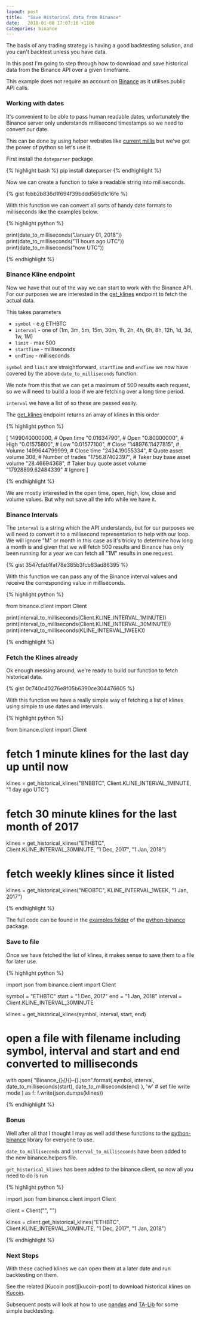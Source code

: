 ```yaml
---
layout: post
title:  "Save Historical data from Binance"
date:   2018-01-08 17:07:16 +1100
categories: binance
---
```

The basis of any trading strategy is having a good backtesting solution, and you can't backtest unless you have data.

In this post I'm going to step through how to download and save historical data from the Binance API over a given timeframe.

This example does not require an account on [Binance][binance] as it utilises public API calls.

<!-- Ezoic - under_first_paragraph - under_first_paragraph -->
<div id="ezoic-pub-ad-placeholder-101"> </div>
<!-- End Ezoic - under_first_paragraph - under_first_paragraph -->

### Working with dates

It's convenient to be able to pass human readable dates, unfortunately the Binance server only understands millisecond timestamps 
so we need to convert our date.

This can be done by using helper websites like [current millis][current-millis] but we've got the power of python so let's use it.

First install the `dateparser` package

{% highlight bash %}
pip install dateparser
{% endhighlight %}

Now we can create a function to take a readable string into milliseconds. 

{% gist fcbb2b836d1f694f39bddd569d1c16fe %}

With this function we can convert all sorts of handy date formats to milliseconds like the examples below.

{% highlight python %}

print(date_to_milliseconds("January 01, 2018"))
print(date_to_milliseconds("11 hours ago UTC"))
print(date_to_milliseconds("now UTC"))

{% endhighlight %}

<!-- Ezoic - under_second_paragraph - under_second_paragraph -->
<div id="ezoic-pub-ad-placeholder-103"> </div>
<!-- End Ezoic - under_second_paragraph - under_second_paragraph -->

### Binance Kline endpoint

Now we have that out of the way we can start to work with the Binance API. 
For our purposes we are interested in the [get_klines][get_klines] endpoint to fetch the actual data.

This takes parameters

- `symbol` - e.g ETHBTC
- `interval` - one of (1m, 3m, 5m, 15m, 30m, 1h, 2h, 4h, 6h, 8h, 12h, 1d, 3d, 1w, 1M)
- `limit` - max 500
- `startTime` - milliseconds
- `endTime` - milliseconds

`symbol` and `limit` are straightforward, `startTime` and `endTime` we now have covered by the above `date_to_milliseconds` function.

We note from this that we can get a maximum of 500 results each request, so we will need to build a loop if we are fetching over a long time period.

`interval` we have a list of so these are passed easily.

The [get_klines][get_klines] endpoint returns an array of klines in this order

{% highlight python %}

  [
    1499040000000,      # Open time
    "0.01634790",       # Open
    "0.80000000",       # High
    "0.01575800",       # Low
    "0.01577100",       # Close
    "148976.11427815",  # Volume
    1499644799999,      # Close time
    "2434.19055334",    # Quote asset volume
    308,                # Number of trades
    "1756.87402397",    # Taker buy base asset volume
    "28.46694368",      # Taker buy quote asset volume
    "17928899.62484339" # Ignore
  ]
  
{% endhighlight %}

We are mostly interested in the open time, open, high, low, close and volume values. But why not save all the info while we have it.

### Binance Intervals

The `interval` is a string which the API understands, but for our purposes we will need to convert it to a millisecond representation to help with our loop.
We will ignore "M" or month in this case as it's tricky to determine how long a month is and given that we will fetch 500 results and Binance has only  been running for a year we 
can fetch all "1M" results in one request.

{% gist 3547cfab1faf78e385b3fcb83ad86395 %}

With this function we can pass any of the Binance interval values and receive the corresponding value in milliseconds.

{% highlight python %}

from binance.client import Client

print(interval_to_milliseconds(Client.KLINE_INTERVAL_1MINUTE))
print(interval_to_milliseconds(Client.KLINE_INTERVAL_30MINUTE))
print(interval_to_milliseconds(KLINE_INTERVAL_1WEEK))

{% endhighlight %}

### Fetch the Klines already

Ok enough messing around, we're ready to build our function to fetch historical data.

{% gist 0c740c40276e8f05b6390ce304476605 %}

With this function we have a really simple way of fetching a list of klines using simple to use dates and intervals.

{% highlight python %}

from binance.client import Client

# fetch 1 minute klines for the last day up until now
klines = get_historical_klines("BNBBTC", Client.KLINE_INTERVAL_1MINUTE, "1 day ago UTC")

# fetch 30 minute klines for the last month of 2017
klines = get_historical_klines("ETHBTC", Client.KLINE_INTERVAL_30MINUTE, "1 Dec, 2017", "1 Jan, 2018")

# fetch weekly klines since it listed
klines = get_historical_klines("NEOBTC", KLINE_INTERVAL_1WEEK, "1 Jan, 2017")

{% endhighlight %}

The full code can be found in the [examples folder][binance-examples] of the [python-binance][python-binance] package. 

### Save to file

Once we have fetched the list of klines, it makes sense to save them to a file for later use.

{% highlight python %}

import json
from binance.client import Client

symbol = "ETHBTC"
start = "1 Dec, 2017"
end = "1 Jan, 2018"
interval = Client.KLINE_INTERVAL_30MINUTE

klines = get_historical_klines(symbol, interval, start, end)

# open a file with filename including symbol, interval and start and end converted to milliseconds
with open(
    "Binance_{}_{}_{}-{}.json".format(
        symbol, 
        interval, 
        date_to_milliseconds(start),
        date_to_milliseconds(end)
    ),
    'w' # set file write mode
) as f:
    f.write(json.dumps(klines))
            
{% endhighlight %}

### Bonus

Well after all that I thought I may as well add these functions to the [python-binance][python-binance] library for everyone to use.

`date_to_milliseconds` and `interval_to_milliseconds` have been added to the new binance.helpers file.

`get_historical_klines` has been added to the binance.client, so now all you need to do is run


{% highlight python %}

import json
from binance.client import Client

client = Client("", "")

klines = client.get_historical_klines("ETHBTC", Client.KLINE_INTERVAL_30MINUTE, "1 Dec, 2017", "1 Jan, 2018")
            
{% endhighlight %}

### Next Steps

With these cached klines we can open them at a later date and run backtesting on them.

See the related [Kucoin post][kucoin-post] to download historical klines on [Kucoin][kucoin].


Subsequent posts will look at how to use [pandas][pandas] and [TA-Lib][ta-lib] for some simple backtesting.

[current-millis]: https://currentmillis.com/
[binance]: https://www.binance.com/?ref=10099792
[kucoin]: https://www.kucoin.com/#/?r=E42cWB
[get_klines]: https://python-binance.readthedocs.io/en/latest/binance.html#binance.client.Client.get_klines
[binance-examples]: https://github.com/sammchardy/python-binance/tree/master/examples
[python-binance]: https://github.com/sammchardy/python-binance
[pandas]: https://pandas.pydata.org/
[ta-lib]: https://github.com/mrjbq7/ta-lib